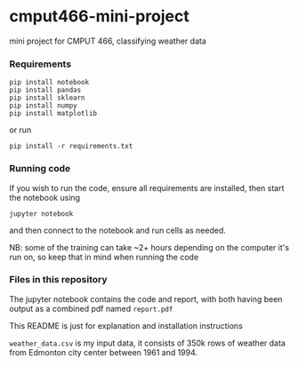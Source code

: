 # cmput466-mini-project

mini project for CMPUT 466, classifying weather data

### Requirements
```
pip install notebook
pip install pandas
pip install sklearn
pip install numpy
pip install matplotlib
```

or run

```
pip install -r requirements.txt
```

### Running code

If you wish to run the code, ensure all requirements are installed, then start the notebook using

```
jupyter notebook
```

and then connect to the notebook and run cells as needed. 

NB: some of the training can take ~2+ hours depending on the computer it's run on, so keep that in mind
when running the code

### Files in this repository

The jupyter notebook contains the code and report, with both having been output as a combined pdf
named `report.pdf`

This README is just for explanation and installation instructions

`weather_data.csv` is my input data, it consists of 350k rows of weather data from Edmonton city center between 1961 and 1994.
